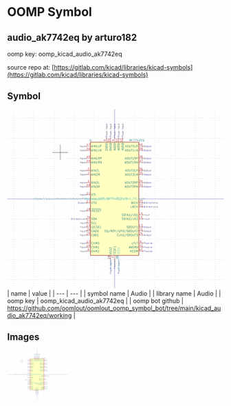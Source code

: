 # OOMP Symbol  
## audio_ak7742eq  by arturo182  
  
oomp key: oomp_kicad_audio_ak7742eq  
  
source repo at: [https://gitlab.com/kicad/libraries/kicad-symbols](https://gitlab.com/kicad/libraries/kicad-symbols)  
## Symbol  
  
[![working.png](working_600.png)](working.png)  
| name | value | 
| --- | --- | 
| symbol name | Audio | 
| library name | Audio | 
| oomp key | oomp_kicad_audio_ak7742eq | 
| oomp bot github | https://github.com/oomlout/oomlout_oomp_symbol_bot/tree/main/kicad_audio_ak7742eq/working | 
## Images  
  
[![working.png](working_140.png)](working.png)  
